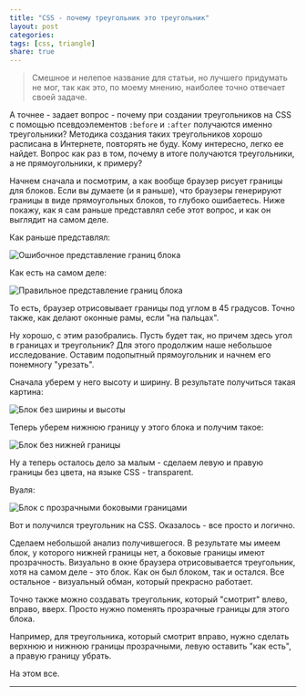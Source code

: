```yaml
---
title: "CSS - почему треугольник это треугольник"
layout: post
categories:
tags: [css, triangle]
share: true
---
```


> Смешное и нелепое название для статьи, но лучшего придумать не мог, так как это, по моему мнению, наиболее точно отвечает своей задаче.

А точнее - задает вопрос - почему при создании треугольников на CSS с помощью псевдоэлементов `:before` и `:after` получаются именно треугольники? Методика создания таких треугольников хорошо расписана в Интернете, повторять не буду. Кому интересно, легко ее найдет. Вопрос как раз в том, почему в итоге получаются треугольники, а не прямоугольники, к примеру?

Начнем сначала и посмотрим, а как вообще браузер рисует границы для блоков. Если вы думаете (и я раньше), что браузеры генерируют границы в виде прямоугольных блоков, то глубоко ошибаетесь. Ниже покажу, как я сам раньше представлял себе этот вопрос, и как он выглядит на самом деле.

Как раньше представлял:

![Ошибочное представление границ блока]({{site.url}}/images/uploads/2013/11/css-triangle-prev.jpg)

Как есть на самом деле:

![Правильное представление границ блока]({{site.url}}/images/uploads/2013/11/css-triangle-now.jpg)

То есть, браузер отрисовывает границы под углом в 45 градусов. Точно также, как делают оконные рамы, если "на пальцах".

Ну хорошо, с этим разобрались. Пусть будет так, но причем здесь угол в границах и треугольник? Для этого продолжим наше небольшое исследование. Оставим подопытный прямоугольник и начнем его понемногу "урезать".

Сначала уберем у него высоту и ширину. В результате получиться такая картина:

![Блок без ширины и высоты]({{site.url}}/images/uploads/2013/11/css-triangle-without-height-and-width.jpg)

Теперь уберем нижнюю границу у этого блока и получим такое:

![Блок без нижней границы]({{site.url}}/images/uploads/2013/11/css-triangle-without-border-bottom.jpg)

Ну а теперь осталось дело за малым - сделаем левую и правую границы без цвета, на языке CSS - transparent.

Вуаля:

![Блок с прозрачными боковыми границами]({{site.url}}/images/uploads/2013/11/css-triangle.jpg)

Вот и получился треугольник на CSS. Оказалось - все просто и логично.

Сделаем небольшой анализ получившегося. В результате мы имеем блок, у которого нижней границы нет, а боковые границы имеют прозрачность. Визуально в окне браузера отрисовывается треугольник, хотя на самом деле - это блок. Как он был блоком, так и остался. Все остальное - визуальный обман, который прекрасно работает.

Точно также можно создавать треугольник, который "смотрит" влево, вправо, вверх. Просто нужно поменять прозрачные границы для этого блока.

Например, для треугольника, который смотрит вправо, нужно сделать верхнюю и нижнюю границы прозрачными, левую оставить "как есть", а правую границу убрать.

На этом все.

---